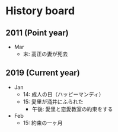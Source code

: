 # History board

## 2011 (Point year)

* Mar
    - 末: 高正の妻が死去

## 2019 (Current year)

* Jan
    - 14: 成人の日（ハッピーマンディ）
    - 15: 愛里が涌井にふられた
        - 午後: 愛里と恋愛教室の約束をする
* Feb
    - 15: 約束の一ヶ月

